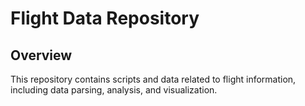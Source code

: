 # Flight Data Repository

## Overview

This repository contains scripts and data related to flight information, including data parsing, analysis, and visualization.
